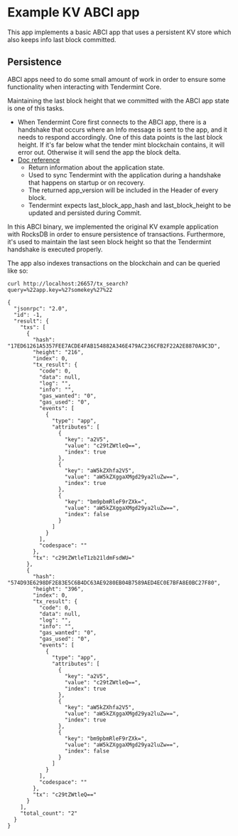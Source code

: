 # Example KV ABCI app

This app implements a basic ABCI app that uses a persistent KV store which also keeps info last block committed.

## Persistence

ABCI apps need to do some small amount of work in order to ensure some functionality when interacting with Tendermint Core.

Maintaining the last block height that we committed with the ABCI app state is one of this tasks. 

 - When Tendermint Core first connects to the ABCI app, there is a handshake that occurs where an Info message is sent to the app, and it needs to respond accordingly. One of this data points is the last block height. If it's far below what the tender mint blockchain contains, it will error out. Otherwise it will send the app the block delta. 
- [Doc reference](https://github.com/tendermint/tendermint/blob/main/spec/abci/abci++_methods.md#info)
    - Return information about the application state.
    - Used to sync Tendermint with the application  during a handshake that happens on startup or on recovery.
    - The returned app_version will be included in the Header of every block.
    - Tendermint expects last_block_app_hash and last_block_height to be updated and persisted during Commit.

In this ABCI binary, we implemented the original KV example application with RocksDB in order to ensure persistence of transactions. Furthermore, it's used to maintain the last seen block height so that the Tendermint handshake is executed properly. 

The app also indexes transactions on the blockchain and can be queried like so:

`curl http://localhost:26657/tx_search?query=%22app.key=%27somekey%27%22`


````
{
  "jsonrpc": "2.0",
  "id": -1,
  "result": {
    "txs": [
      {
        "hash": "17ED61261A5357FEE7ACDE4FAB154882A346E479AC236CFB2F22A2E8870A9C3D",
        "height": "216",
        "index": 0,
        "tx_result": {
          "code": 0,
          "data": null,
          "log": "",
          "info": "",
          "gas_wanted": "0",
          "gas_used": "0",
          "events": [
            {
              "type": "app",
              "attributes": [
                {
                  "key": "a2V5",
                  "value": "c29tZWtleQ==",
                  "index": true
                },
                {
                  "key": "aW5kZXhfa2V5",
                  "value": "aW5kZXggaXMgd29ya2luZw==",
                  "index": true
                },
                {
                  "key": "bm9pbmRleF9rZXk=",
                  "value": "aW5kZXggaXMgd29ya2luZw==",
                  "index": false
                }
              ]
            }
          ],
          "codespace": ""
        },
        "tx": "c29tZWtleT1zb21ldmFsdWU="
      },
      {
        "hash": "574D93E6298DF2E83E5C6B4DC63AE9280EB04B7589AED4EC0E7BFA8E0BC27F80",
        "height": "396",
        "index": 0,
        "tx_result": {
          "code": 0,
          "data": null,
          "log": "",
          "info": "",
          "gas_wanted": "0",
          "gas_used": "0",
          "events": [
            {
              "type": "app",
              "attributes": [
                {
                  "key": "a2V5",
                  "value": "c29tZWtleQ==",
                  "index": true
                },
                {
                  "key": "aW5kZXhfa2V5",
                  "value": "aW5kZXggaXMgd29ya2luZw==",
                  "index": true
                },
                {
                  "key": "bm9pbmRleF9rZXk=",
                  "value": "aW5kZXggaXMgd29ya2luZw==",
                  "index": false
                }
              ]
            }
          ],
          "codespace": ""
        },
        "tx": "c29tZWtleQ=="
      }
    ],
    "total_count": "2"
  }
}
````
